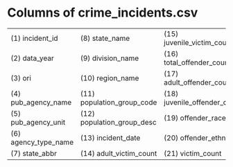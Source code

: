# Columns of crime_incidents.csv

|                      |                            |                              |                               |
|----------------------|----------------------------|------------------------------|-------------------------------|
| (1) incident_id      | (8) state_name             | (15) juvenile_victim_count   | (22) offence_name             |
| (2) data_year        | (9) division_name          | (16) total_offender_count    | (23) total_individual_victims |
| (3) ori              | (10) region_name           | (17) adult_offender_count    | (24) location_name            |
| (4) pub_agency_name  | (11) population_group_code | (18) juvenile_offender_count | (25) bias_desc                |
| (5) pub_agency_unit  | (12) population_group_desc | (19) offender_race           | (26) victim_types             |
| (6) agency_type_name | (13) incident_date         | (20) offender_ethnicity      | (27) multiple_offense         |
| (7) state_abbr       | (14) adult_victim_count    | (21) victim_count            | (28) multiple_bias            | 
